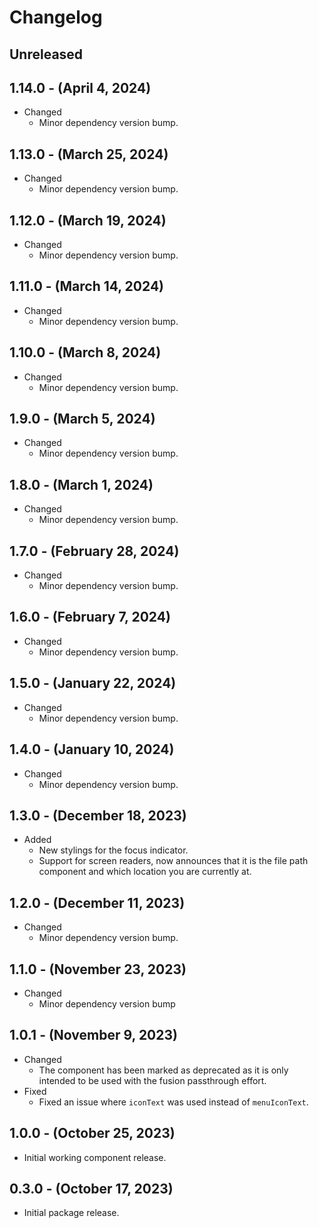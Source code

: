 # Changelog

## Unreleased

## 1.14.0 - (April 4, 2024)

* Changed
  * Minor dependency version bump.

## 1.13.0 - (March 25, 2024)

* Changed
  * Minor dependency version bump.

## 1.12.0 - (March 19, 2024)

* Changed
  * Minor dependency version bump.

## 1.11.0 - (March 14, 2024)

* Changed
  * Minor dependency version bump.

## 1.10.0 - (March 8, 2024)

* Changed
  * Minor dependency version bump.

## 1.9.0 - (March 5, 2024)

* Changed
  * Minor dependency version bump.

## 1.8.0 - (March 1, 2024)

* Changed
  * Minor dependency version bump.

## 1.7.0 - (February 28, 2024)

* Changed
  * Minor dependency version bump.

## 1.6.0 - (February 7, 2024)

* Changed
  * Minor dependency version bump.

## 1.5.0 - (January 22, 2024)

* Changed
  * Minor dependency version bump.

## 1.4.0 - (January 10, 2024)

* Changed
  * Minor dependency version bump.

## 1.3.0 - (December 18, 2023)

* Added
  * New stylings for the focus indicator.
  * Support for screen readers, now announces that it is the file path component and which location you are currently at.

## 1.2.0 - (December 11, 2023)

* Changed
  * Minor dependency version bump.

## 1.1.0 - (November 23, 2023)

* Changed
  * Minor dependency version bump

## 1.0.1 - (November 9, 2023)

* Changed
  * The component has been marked as deprecated as it is only intended to be used with the fusion passthrough effort.
* Fixed
  * Fixed an issue where `iconText` was used instead of `menuIconText`.

## 1.0.0 - (October 25, 2023)

* Initial working component release.

## 0.3.0 - (October 17, 2023)

* Initial package release.
